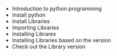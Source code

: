 
- Introduction to python programming
- Install python
- Install Libraries
- Importing Libraries
- Installing Librares
- Installing Libraries based on the version
- Check out the Library version
